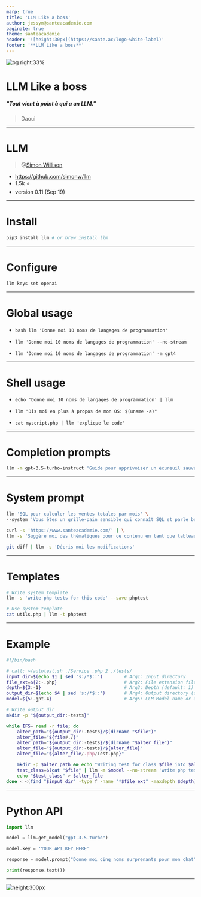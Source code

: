 ```yaml
---
marp: true
title: 'LLM Like a boss'
author: jessym@santeacademie.com
paginate: true
theme: santeacademie
header: '![height:30px](https://sante.ac/logo-white-label)'
footer: '**LLM Like a boss**'
---
```

<!-- _paginate: skip -->
<!-- _footer: '' -->
<!-- _class: invert top -->

![bg right:33%](https://images.pexels.com/photos/3009205/pexels-photo-3009205.jpeg)

# LLM Like a boss

##### "Tout vient à point à qui a un LLM."

> Daoui

---

# LLM
> @[Simon Willison](https://simonwillison.net)
- https://github.com/simonw/llm
- 1.5k ⭐️
- version 0.11 (Sep 19)

---
# Install
<!-- _class: invert top amber -->

```bash
pip3 install llm # or brew install llm
```

--- 

# Configure
<!-- _class: invert top teal -->
```bash
llm keys set openai
```

---
# Global usage
<!-- _class: invert top slate -->

* `bash llm 'Donne moi 10 noms de langages de programmation'`

* `llm 'Donne moi 10 noms de langages de programmation' --no-stream`

* `llm 'Donne moi 10 noms de langages de programmation' -m gpt4`

---
<!-- _class: invert top pink -->
# Shell usage

* `echo 'Donne moi 10 noms de langages de programmation' | llm`

* `llm "Dis moi en plus à propos de mon OS: $(uname -a)"`

* `cat myscript.php | llm 'explique le code'`

---

# Completion prompts
<!-- _class: invert top amber -->
```bash
llm -m gpt-3.5-turbo-instruct 'Guide pour apprivoiser un écureuil sauvage:'
```

---


# System prompt
<!-- _class: invert top teal -->

```bash
llm 'SQL pour calculer les ventes totales par mois' \
--system 'Vous êtes un grille-pain sensible qui connaît SQL et parle beaucoup de tartines'
```

```bash
curl -s 'https://www.santeacademie.com/' | \
llm -s 'Suggère moi des thématiques pour ce contenu en tant que tableau JSON'
```

```bash
git diff | llm -s 'Décris moi les modifications'
```

---

# Templates
<!-- _class: invert top slate -->
```bash
# Write system template
llm -s 'write php tests for this code' --save phptest

# Use system template
cat utils.php | llm -t phptest
```

---

# Example
<!-- _class: invert top amber -->

```bash
#!/bin/bash

# call: ~/autotest.sh ./Service .php 2 ./tests/
input_dir=$(echo $1 | sed 's:/*$::')        # Arg1: Input directory
file_ext=${2:-.php}                         # Arg2: File extension filter (default: .php)
depth=${3:-1}                               # Arg3: Depth (default: 1)
output_dir=$(echo $4 | sed 's:/*$::')       # Arg4: Output directory (default: tests/)
model=${5:-gpt-4}                           # Arg5: LLM Model name or alias (default: gpt-4)

# Write output dir
mkdir -p "${output_dir:-tests}"

while IFS= read -r file; do
    alter_path="${output_dir:-tests}/$(dirname "$file")"
    alter_file="${file#./}"
    alter_path="${output_dir:-tests}/$(dirname "$alter_file")"
    alter_file="${output_dir:-tests}/${alter_file}"
    alter_file="${alter_file/.php/Test.php}"

    mkdir -p $alter_path && echo "Writing test for class $file into $alter_file"
    test_class=$(cat "$file" | llm -m $model --no-stream 'write php tests for this code, just the code please, no introduction but with <?php')
    echo "$test_class" > $alter_file
done < <(find "$input_dir" -type f -name "*$file_ext" -maxdepth $depth)


``````

---

# Python API
<!-- _class: invert top pink -->
```python
import llm

model = llm.get_model("gpt-3.5-turbo")

model.key = 'YOUR_API_KEY_HERE'

response = model.prompt("Donne moi cinq noms surprenants pour mon chat")

print(response.text())
```

---
<!-- _class: invert flat pink center -->
<!-- _footer: '' -->
<!-- _paginate: 'skip' -->
<style scoped>section{text-align:center;}</style>

![height:300px](https://i.imgur.com/CVAWdaB.gif)
